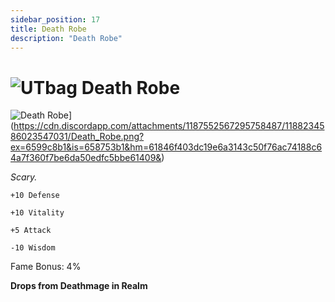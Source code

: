 ```yaml
---
sidebar_position: 17
title: Death Robe
description: "Death Robe"
---
```


# ![UTbag](https://cdn.discordapp.com/attachments/1107378591026655272/1107460067399315627/adf.png) Death Robe

![Death Robe]([https://cdn.discordapp.com/attachments/1187552567295758487/1188196245936808019/Iron_Protection.png?ex=6599a4fc&is=65872ffc&hm=8aea9a027aa92d32d6902e565507711ef04af130ea94cfe5c5bcbf19fdbb5031&)](https://cdn.discordapp.com/attachments/1187552567295758487/1188234586023547031/Death_Robe.png?ex=6599c8b1&is=658753b1&hm=61846f403dc19e6a3143c50f76ac74188c64a7f360f7be6da50edfc5bbe61409&)

<i>Scary.</i>

    +10 Defense
    
    +10 Vitality
    
    +5 Attack
    
    -10 Wisdom    
    
Fame Bonus: 4%

**Drops from Deathmage in Realm**
